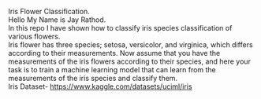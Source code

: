 Iris Flower Classification.  
Hello My Name is Jay Rathod.  
In this repo I have shown how to classify iris species classification of various flowers.  
Iris flower has three species; setosa, versicolor, and virginica, which differs according to their measurements. Now assume that you have the measurements of the iris flowers according to their species, and here your task is to train a machine learning model that can learn from the measurements of the iris species and classify them.  
Iris Dataset- https://www.kaggle.com/datasets/uciml/iris
